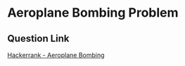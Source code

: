 # Aeroplane Bombing Problem

## Question Link

[Hackerrank - Aeroplane Bombing](https://www.hackerrank.com/contests/target-samsung-13-nov19/challenges/aeroplane-bombing)
